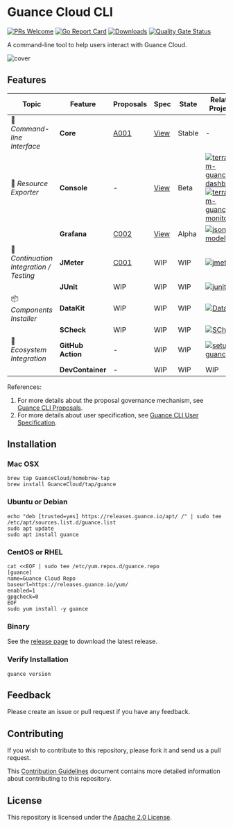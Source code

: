 # Guance Cloud CLI

[![PRs Welcome](https://img.shields.io/badge/PRs-welcome-blue.svg?style=flat&logo=github&color=2370ff&labelColor=454545)](http://makeapullrequest.com)
[![Go Report Card](https://goreportcard.com/badge/github.com/GuanceCloud/guance-cli)](https://goreportcard.com/report/github.com/GuanceCloud/guance-cli)
[![Downloads](https://img.shields.io/github/downloads/GuanceCloud/guance-cli/total.svg)](https://github.com/GuanceCloud/guance-cli/releases)
[![Quality Gate Status](https://sonarcloud.io/api/project_badges/measure?project=GuanceCloud_guance-cli&metric=alert_status)](https://sonarcloud.io/summary/new_code?id=GuanceCloud_guance-cli)

A command-line tool to help users interact with Guance Cloud.

![cover](./artwork/cover.png)

## Features

| Topic                                   | Feature           | Proposals                                                 | Spec                                             | State  | Related Projects                                                                                                                                                                                                                                                                                                                                                                              |
| --------------------------------------- | ----------------- | --------------------------------------------------------- | ------------------------------------------------ | ------ | --------------------------------------------------------------------------------------------------------------------------------------------------------------------------------------------------------------------------------------------------------------------------------------------------------------------------------------------------------------------------------------------- |
| 🔧 _Command-line Interface_             | **Core**          | [A001](./proposals/A001-guance-cli-overview.md)           | [View](specs/guance.spec.md)                     | Stable | -                                                                                                                                                                                                                                                                                                                                                                                             |
| 🚅 _Resource Exporter_                  | **Console**       | -                                                         | [View](specs/iac/import/console/console.spec.md) | Beta   | [![terraform-guance-dashboard](https://img.shields.io/badge/guance-terraform--guance--dashboard-blue?style=flat-square&logo=github)](https://github.com/GuanceCloud/terraform-guance-dashboard)<br/>[![terraform-guance-monitor](https://img.shields.io/badge/guance-terraform--guance--monitor-blue?style=flat-square&logo=github)](https://github.com/GuanceCloud/terraform-guance-monitor) |
|                                         | **Grafana**       | [C002](./proposals/C002-importer-grafana.md)              | [View](specs/iac/import/grafana/node-exporter/README.md) | Alpha  | [![json-model](https://img.shields.io/badge/guance-json--model-blue?style=flat-square&logo=github)](https://github.com/GuanceCloud/json-model)                                                                                                                                                                                                                                                |
| 🚀 _Continuation Integration / Testing_ | **JMeter**        | [C001](./proposals/C001-continuous-integration-jmeter.md) | WIP                                              | WIP    | [![jmeter](https://img.shields.io/badge/apache-jmeter-blue?style=flat-square&logo=github)](https://github.com/apache/jmeter)                                                                                                                                                                                                                                                                  |
|                                         | **JUnit**         | WIP                                                       | WIP                                              | WIP    | [![junit](https://img.shields.io/badge/junit--team-junit5-blue?style=flat-square&logo=github)](https://github.com/junit-team/junit5)                                                                                                                                                                                                                                                          |
| 📦 _Components Installer_               | **DataKit**       | WIP                                                       | WIP                                              | WIP    | [![DataKit](https://img.shields.io/badge/guance-DataKit-blue?style=flat-square&logo=github)](https://github.com/GuanceCloud/DataKit)                                                                                                                                                                                                                                                          |
|                                         | **SCheck**        | WIP                                                       | WIP                                              | WIP    | [![SCheck](https://img.shields.io/badge/guance-SCheck-blue?style=flat-square&logo=github)](https://github.com/GuanceCloud/SCheck)                                                                                                                                                                                                                                                             |
| 🔭 _Ecosystem Integration_              | **GitHub Action** | -                                                         | WIP                                              | WIP    | [![setup-guance](https://img.shields.io/badge/guance-setup--guance-blue?style=flat-square&logo=github)](https://github.com/GuanceCloud/setup-guance)                                                                                                                                                                                                                                          |
|                                         | **DevContainer**  | -                                                         | WIP                                              | WIP    | WIP                                                                                                                                                                                                                                                                                                                                                                                           |

References:

1. For more details about the proposal governance mechanism, see [Guance CLI Proposals](./proposals/README.md).
2. For more details about user specification, see [Guance CLI User Specification](./specs/README.md).

## Installation

### Mac OSX

```shell
brew tap GuanceCloud/homebrew-tap
brew install GuanceCloud/tap/guance
```

### Ubuntu or Debian

```shell
echo "deb [trusted=yes] https://releases.guance.io/apt/ /" | sudo tee /etc/apt/sources.list.d/guance.list
sudo apt update
sudo apt install guance
```

### CentOS or RHEL

```shell
cat <<EOF | sudo tee /etc/yum.repos.d/guance.repo
[guance]
name=Guance Cloud Repo
baseurl=https://releases.guance.io/yum/
enabled=1
gpgcheck=0
EOF
sudo yum install -y guance
```

### Binary

See the [release page](https://github.com/GuanceCloud/guance-cli/releases) to download the latest release.

### Verify Installation

```shell
guance version
```

## Feedback

Please create an issue or pull request if you have any feedback.

## Contributing

If you wish to contribute to this repository, please fork it and send us a pull request.

This [Contribution Guidelines](https://guance.io/contribution-guide/) document contains more detailed information about contributing to this repository.

## License

This repository is licensed under the [Apache 2.0 License](./LICENSE).
